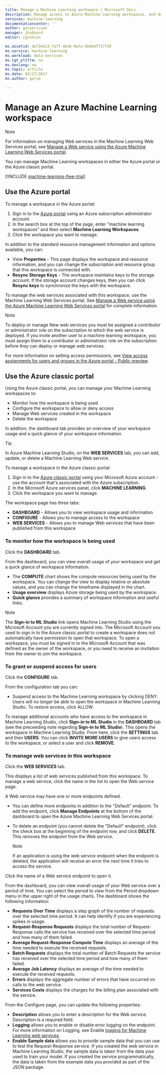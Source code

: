 ```yaml
---
title: Manage a Machine Learning workspace | Microsoft Docs
description: Manage access to Azure Machine Learning workspaces, and deploy and manage ML API web services
services: machine-learning
documentationcenter: ''
author: garyericson
manager: jhubbard
editor: cgronlun

ms.assetid: daf3d413-7a77-4beb-9a7a-6b4bdf717719
ms.service: machine-learning
ms.workload: data-services
ms.tgt_pltfrm: na
ms.devlang: na
ms.topic: article
ms.date: 02/27/2017
ms.author: garye

---
```

# Manage an Azure Machine Learning workspace

> [!NOTE]
> For information on managing Web services in the Machine Learning Web Services portal, see [Manage a Web service using the Azure Machine Learning Web Services portal](manage-new-webservice.md).
> 
> 

You can manage Machine Learning workspaces in either the Azure portal or the Azure classic portal.

[!INCLUDE [machine-learning-free-trial](../../../includes/machine-learning-free-trial.md)]

## Use the Azure portal

To manage a workspace in the Azure portal:

1. Sign in to the [Azure portal](https://portal.azure.com/) using an Azure subscription administrator account.
2. In the search box at the top of the page, enter "machine learning workspaces" and then select **Machine Learning Workspaces**.
3. Click the workspace you want to manage.

In addition to the standard resource management information and options available, you can:

- View **Properties** - This page displays the workspace and resource information, and you can change the subscription and resource group that this workspace is connected with.
- **Resync Storage Keys** - The workspace maintains keys to the storage account. If the storage account changes keys, then you can click **Resync keys** to synchronize the keys with the workspace.

To manage the web services associated with this workspace, use the Machine Learning Web Services portal. See [Manage a Web service using the Azure Machine Learning Web Services portal](manage-new-webservice.md) for complete information.

> [!NOTE]
> To deploy or manage New web services you must be assigned a contributor or administrator role on the subscription to which the web service is deployed. If you invite another user to a machine learning workspace, you must assign them to a contributor or administrator role on the subscription before they can deploy or manage web services. 
> 
>For more information on setting access permissions, see [View access assignments for users and groups in the Azure portal - Public preview](../active-directory/role-based-access-control-manage-assignments.md).

## Use the Azure classic portal

Using the Azure classic portal, you can manage your Machine Learning workspaces to:

* Monitor how the workspace is being used
* Configure the workspace to allow or deny access
* Manage Web services created in the workspace
* Delete the workspace

In addition, the dashboard tab provides an overview of your workspace usage and a quick glance of your workspace information.  

> [!TIP]
> In Azure Machine Learning Studio, on the **WEB SERVICES** tab, you can add, update, or delete a Machine Learning Web service.
> 
> 

To manage a workspace in the Azure classic portal:

1. Sign in to the [Azure classic portal](https://manage.windowsazure.com/) using your Microsoft Azure account - use the account that's associated with the Azure subscription.
2. In the Microsoft Azure services panel, click **MACHINE LEARNING**.
3. Click the workspace you want to manage.

The workspace page has three tabs:

* **DASHBOARD** - Allows you to view workspace usage and information
* **CONFIGURE** - Allows you to manage access to the workspace
* **WEB SERVICES** - Allows you to manage Web services that have been published from this workspace

### To monitor how the workspace is being used
Click the **DASHBOARD** tab.

From the dashboard, you can view overall usage of your workspace and get a quick glance of workspace information.

* The **COMPUTE** chart shows the compute resources being used by the workspace. You can change the view to display relative or absolute values, and you can change the timeframe displayed in the chart.
* **Usage overview** displays Azure storage being used by the workspace.
* **Quick glance** provides a summary of workspace information and useful links.

> [!NOTE]
> The **Sign-in to ML Studio** link opens Machine Learning Studio using the Microsoft Account you are currently signed into. The Microsoft Account you used to sign in to the Azure classic portal to create a workspace does not automatically have permission to open that workspace. To open a workspace, you must be signed in to the Microsoft Account that was defined as the owner of the workspace, or you need to receive an invitation from the owner to join the workspace.
> 
> 

### To grant or suspend access for users
Click the **CONFIGURE** tab.

From the configuration tab you can:

* Suspend access to the Machine Learning workspace by clicking DENY. Users will no longer be able to open the workspace in Machine Learning Studio. To restore access, click ALLOW.

To manage additional accounts who have access to the workspace in Machine Learning Studio, click **Sign-in to ML Studio** in the **DASHBOARD** tab (see the preceeding note regarding **Sign-in to ML Studio**). This opens the workspace in Machine Learning Studio. From here, click the **SETTINGS** tab and then **USERS**. You can click **INVITE MORE USERS** to give users access to the workspace, or select a user and click **REMOVE**.

### To manage web services in this workspace
Click the **WEB SERVICES** tab.

This displays a list of web services published from this workspace.
To manage a web service, click the name in the list to open the Web service page.

A Web service may have one or more endpoints defined.

* You can define more endpoints in addition to the "Default" endpoint. To add the endpoint, click **Manage Endpoints** at the bottom of the dashboard to open the Azure Machine Learning Web Services portal.
* To delete an endpoint (you cannot delete the "Default" endpoint), click the check box at the beginning of the endpoint row, and click **DELETE**. This removes the endpoint from the Web service.
  
  > [!NOTE]
  > If an application is using the web service endpoint when the endpoint is deleted, the application will receive an error the next time it tries to access the service.
  > 
  > 

Click the name of a Web service endpoint to open it. 

From the dashboard, you can view overall usage of your Web service over a period of time. You can select the period to view from the Period dropdown menu in the upper right of the usage charts. The dashboard shows the following information:

* **Requests Over Time** displays a step graph of the number of requests over the selected time period. It can help identify if you are experiencing spikes in usage.
* **Request-Response Requests** displays the total number of Request-Response calls the service has received over the selected time period and how many of them failed.
* **Average Request-Response Compute Time** displays an average of the time needed to execute the received requests.
* **Batch Requests** displays the total number of Batch Requests the service has received over the selected time period and how many of them failed.
* **Average Job Latency** displays an average of the time needed to execute the received requests.
* **Errors** displays the aggregate number of errors that have occurred on calls to the web service.
* **Services Costs** displays the charges for the billing plan associated with the service.

From the Configure page, you can update the following properties:

* **Description** allows you to enter a description for the Web service. Description is a required field.
* **Logging** allows you to enable or disable error logging on the endpoint. For more information on Logging, see Enable [logging for Machine Learning web services](web-services-logging.md).
* **Enable Sample data** allows you to provide sample data that you can use to test the Request-Response service. If you created the web service in Machine Learning Studio, the sample data is taken from the data your used to train your model. If you created the service programmatically, the data is taken from the example data you provided as part of the JSON package.

